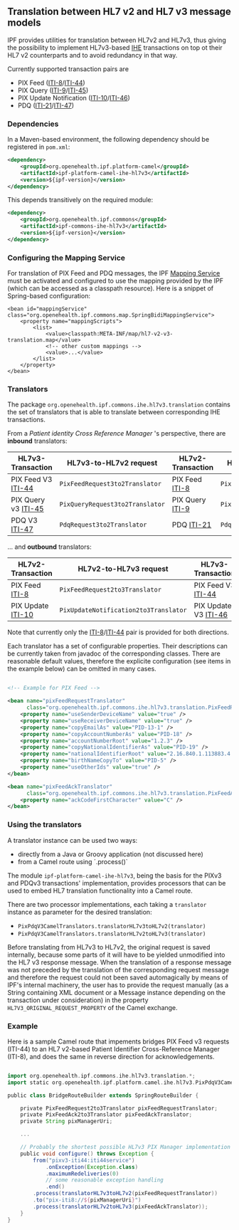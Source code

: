 ## Translation between HL7 v2 and HL7 v3 message models

IPF provides utilities for translation between HL7v2 and HL7v3, thus giving the possibility to implement HL7v3-based [IHE] transactions
on top ot their HL7 v2 counterparts and to avoid redundancy in that way.

Currently supported transaction pairs are

* PIX Feed ([ITI-8]/[ITI-44])
* PIX Query ([ITI-9]/[ITI-45])
* PIX Update Notification ([ITI-10]/[ITI-46])
* PDQ ([ITI-21]/[ITI-47])


### Dependencies

In a Maven-based environment, the following dependency should be registered in `pom.xml`:

```xml
<dependency>
    <groupId>org.openehealth.ipf.platform-camel</groupId>
    <artifactId>ipf-platform-camel-ihe-hl7v3</artifactId>
    <version>${ipf-version}</version>
</dependency>
```

This depends transitively on the required module:

```xml
<dependency>
    <groupId>org.openehealth.ipf.commons</groupId>
    <artifactId>ipf-commons-ihe-hl7v3</artifactId>
    <version>${ipf-version}</version>
</dependency>
```


### Configuring the Mapping Service

For translation of PIX Feed and PDQ messages, the IPF [Mapping Service] must be activated and configured to use the mapping
provided by the IPF (which can be accessed as a classpath resource). Here is a snippet of Spring-based configuration:

```
<bean id="mappingService" class="org.openehealth.ipf.commons.map.SpringBidiMappingService">
    <property name="mappingScripts">
        <list>
            <value>classpath:META-INF/map/hl7-v2-v3-translation.map</value>
            <!-- other custom mappings -->
            <value>...</value>
        </list>
    </property>
</bean>
```

### Translators

The package `org.openehealth.ipf.commons.ihe.hl7v3.translation` contains the set of translators that is able to
translate between corresponding IHE transactions.

From a *Patient identity Cross Reference Manager* 's perspective, there are **inbound** translators:

| HL7v3-Transaction      | HL7v3-to-HL7v2 request             | HL7v2-Transaction   | HL7v2-to-HL7v3 response
| -----------------------|------------------------------------|---------------------|----------------------------------
| PIX Feed V3 [ITI-44]   | `PixFeedRequest3to2Translator`     | PIX Feed [ITI-8]    | `PixFeedAck2to3Translator`
| PIX Query v3 [ITI-45]  | `PixQueryRequest3to2Translator`    | PIX Query [ITI-9]   | `PixQueryResponse2to3Translator`
| PDQ V3 [ITI-47]        | `PdqRequest3to2Translator`         | PDQ [ITI-21]        | `PdqResponse2to3Translator`

... and **outbound** translators:

| HL7v2-Transaction      | HL7v2-to-HL7v3 request                | HL7v3-Transaction     | HL7v3-to-HL7v2 response
| -----------------------|---------------------------------------|-----------------------|--------------------------
| PIX Feed [ITI-8]       | `PixFeedRequest2to3Translator`        | PIX Feed V3 [ITI-44]  | `PixAck3to2Translator`
| PIX Update [ITI-10]    | `PixUpdateNotification2to3Translator` | PIX Update V3 [ITI-46]| `PixAck3to2Translator`

Note that currently only the [ITI-8]/[ITI-44] pair is provided for both directions.


Each translator has a set of configurable properties. Their descriptions can be currently taken from javadoc of the
corresponding classes. There are reasonable default values, therefore the explicite configuration (see <property> items
in the example below) can be omitted in many cases.

```xml

<!-- Example for PIX Feed -->

<bean name="pixFeedRequestTranslator"
      class="org.openehealth.ipf.commons.ihe.hl7v3.translation.PixFeedRequest3to2Translator">
    <property name="useSenderDeviceName" value="true" />
    <property name="useReceiverDeviceName" value="true" />
    <property name="copyEmailAs" value="PID-13-1" />
    <property name="copyAccountNumberAs" value="PID-18" />
    <property name="accountNumberRoot" value="1.2.3" />
    <property name="copyNationalIdentifierAs" value="PID-19" />
    <property name="nationalIdentifierRoot" value="2.16.840.1.113883.4.1" />
    <property name="birthNameCopyTo" value="PID-5" />
    <property name="useOtherIds" value="true" />
</bean>

<bean name="pixFeedAckTranslator"
      class="org.openehealth.ipf.commons.ihe.hl7v3.translation.PixFeedAck2to3Translator">
    <property name="ackCodeFirstCharacter" value="C" />
</bean>

```

### Using the translators

A translator instance can be used two ways:

* directly from a Java or Groovy application (not discussed here)
* from a Camel route using ´.process()`

The module `ipf-platform-camel-ihe-hl7v3`, being the basis for the PIXv3 and PDQv3 transactions' implementation,
provides processors that can be used to embed HL7 translation functionality into a Camel route.

There are two processor implementations, each taking a `translator` instance as parameter for the desired translation:

* `PixPdqV3CamelTranslators.translatorHL7v3toHL7v2(translator)`
* `PixPdqV3CamelTranslators.translatorHL7v2toHL7v3(translator)`

Before translating from HL7v3 to HL7v2, the original request is saved internally, because some parts of it will have to
be yielded unmodified into the HL7 v3 response message. When the translation of a response message was not preceded by
the translation of the corresponding request message and therefore the request could not been saved automagically by means
of IPF's internal machinery, the user has to provide the request manually (as a String containing XML document or a Message
instance depending on the transaction under consideration) in the property `HL7V3_ORIGINAL_REQUEST_PROPERTY` of the Camel exchange.


### Example

Here is a sample Camel route that impements bridges PIX Feed v3 requests (ITI-44) to an HL7 v2-based Patient Identifier
Cross-Reference Manager (ITI-8), and does the same in reverse direction for acknowledgements.


```groovy

import org.openehealth.ipf.commons.ihe.hl7v3.translation.*;
import static org.openehealth.ipf.platform.camel.ihe.hl7v3.PixPdqV3CamelTranslators.*;

public class BridgeRouteBuilder extends SpringRouteBuilder {

    private PixFeedRequest2to3Translator pixFeedRequestTranslator;
    private PixFeedAck2to3Translator pixFeedAckTranslator;
    private String pixManagerUri;

    ...

    // Probably the shortest possible HL7v3 PIX Manager implementation ;-)
    public void configure() throws Exception {
        from("pixv3-iti44:iti44service")
            .onException(Exception.class)
            .maximumRedeliveries(0)
            // some reasonable exception handling
            .end()
        .process(translatorHL7v3toHL7v2(pixFeedRequestTranslator))
        .to("pix-iti8://${pixManagerUri}")
        .process(translatorHL7v2toHL7v3(pixFeedAckTranslator));
    }
}


```
[ITI-8]: ../../../platform-camel/ihe/mllp/iti8.html
[ITI-9]: ../../../platform-camel/ihe/mllp/iti9.html
[ITI-10]: ../../../platform-camel/ihe/mllp/iti10.html
[ITI-14]: ../../../platform-camel/ihe/xds/iti14.html
[ITI-21]: ../../../platform-camel/ihe/mllp/iti21.html

[ITI-44]: ../../../platform-camel/ihe/hl7v3/iti44.html
[ITI-45]: ../../../platform-camel/ihe/hl7v3/iti45.html
[ITI-46]: ../../../platform-camel/ihe/hl7v3/iti46.html
[ITI-47]: ../../../platform-camel/ihe/hl7v3/iti47.html

[Mapping Service]: ../../map/index.html

[IHE]: http://www.ihe.net